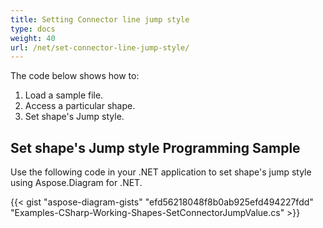 ```yaml
---
title: Setting Connector line jump style
type: docs
weight: 40
url: /net/set-connector-line-jump-style/
---
```


The code below shows how to:

1. Load a sample file.
1. Access a particular shape.
1. Set shape's Jump style.
## **Set shape's Jump style Programming Sample**
Use the following code in your .NET application to set shape's jump style using Aspose.Diagram for .NET.

{{< gist "aspose-diagram-gists" "efd56218048f8b0ab925efd494227fdd" "Examples-CSharp-Working-Shapes-SetConnectorJumpValue.cs" >}}